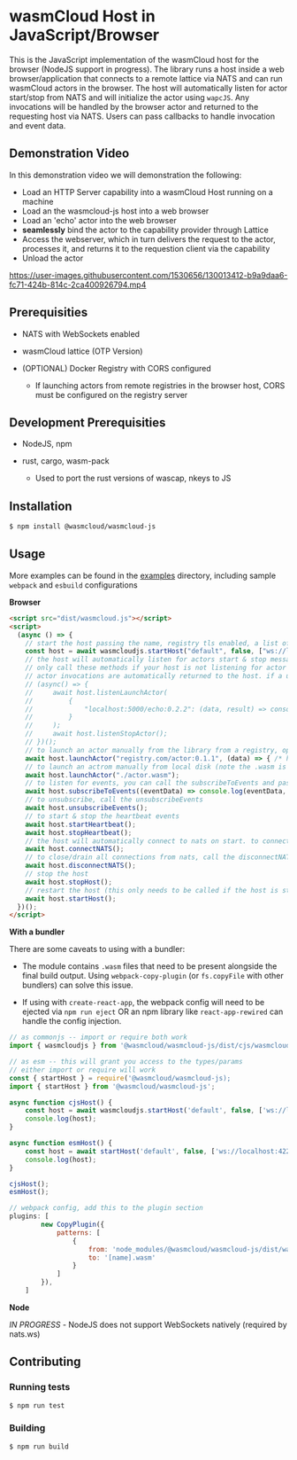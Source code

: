 # wasmCloud Host in JavaScript/Browser

This is the JavaScript implementation of the wasmCloud host for the browser (NodeJS support in progress). The library runs a host inside a web browser/application that connects to a remote lattice via NATS and can run wasmCloud actors in the browser. The host will automatically listen for actor start/stop from NATS and will initialize the actor using `wapcJS`. Any invocations will be handled by the browser actor and returned to the requesting host via NATS. Users can pass callbacks to handle invocation and event data.

## Demonstration Video

In this demonstration video we will demonstration the following:

* Load an HTTP Server capability into a wasmCloud Host running on a machine
* Load an the wasmcloud-js host into a web browser
* Load an 'echo' actor into the web browser
* **seamlessly** bind the actor to the capability provider through Lattice
* Access the webserver, which in turn delivers the request to the actor, processes it, and returns it to the requestion client via the capability
* Unload the actor

https://user-images.githubusercontent.com/1530656/130013412-b9a9daa6-fc71-424b-814c-2ca400926794.mp4



## Prerequisities

* NATS with WebSockets enabled

* wasmCloud lattice (OTP Version)

* (OPTIONAL) Docker Registry with CORS configured

    * If launching actors from remote registries in the browser host, CORS must be configured on the registry server

## Development Prerequisities

* NodeJS, npm 

* rust, cargo, wasm-pack 

    * Used to port the rust versions of wascap, nkeys to JS


## Installation

```sh
$ npm install @wasmcloud/wasmcloud-js
```

## Usage

More examples can be found in the [examples](examples/) directory, including sample `webpack` and `esbuild` configurations 

**Browser**

```html
<script src="dist/wasmcloud.js"></script>
<script>
  (async () => {
    // start the host passing the name, registry tls enabled, a list of nats ws/wss hosts or the natsConnection object, a map of invocation callbacks, and a host heartbeat interval (default is 30 seconds)
    const host = await wasmcloudjs.startHost("default", false, ["ws://localhost:4222"], {}, 30000);
    // the host will automatically listen for actors start & stop messages, to manually listen for these messages the following methods are exposed
    // only call these methods if your host is not listening for actor start/stop
    // actor invocations are automatically returned to the host. if a user wants to handle the data, they can pass a map of callbacks using the actor ref/wasm file name as the key with a callback(data, result) function. The data contains the invocation data and the result contains the invocation result
    // (async() => {
    //     await host.listenLaunchActor(
    //         {
    //             "localhost:5000/echo:0.2.2": (data, result) => console.log(data.operation, result);
    //         }
    //     );
    //     await host.listenStopActor();
    // })();
    // to launch an actor manually from the library from a registry, optionally a callback can be passed to handle the invocation results
    await host.launchActor("registry.com/actor:0.1.1", (data) => { /* handle data */})
    // to launch an actrom manually from local disk (note the .wasm is required)
    await host.launchActor("./actor.wasm");
    // to listen for events, you can call the subscribeToEvents and pass an optional callback to handle the event data
    await host.subscribeToEvents((eventData) => console.log(eventData, eventData.source));
    // to unsubscribe, call the unsubscribeEvents
    await host.unsubscribeEvents();
    // to start & stop the heartbeat events
    await host.startHeartbeat();
    await host.stopHeartbeat();
    // the host will automatically connect to nats on start. to connect/reconnect to nats
    await host.connectNATS();
    // to close/drain all connections from nats, call the disconnectNATS() method
    await host.disconnectNATS();
    // stop the host
    await host.stopHost();
    // restart the host (this only needs to be called if the host is stopped, it is automatically called on the constructor)
    await host.startHost();
  })();
</script>
```

**With a bundler**

There are some caveats to using with a bundler: 

* The module contains `.wasm` files that need to be present alongside the final build output. Using `webpack-copy-plugin` (or `fs.copyFile` with other bundlers) can solve this issue.

* If using with `create-react-app`, the webpack config will need to be ejected via `npm run eject` OR an npm library like `react-app-rewired` can handle the config injection.

```javascript
// as commonjs -- import or require both work
import { wasmcloudjs } from '@wasmcloud/wasmcloud-js/dist/cjs/wasmcloud'

// as esm -- this will grant you access to the types/params
// either import or require will work
const { startHost } = require('@wasmcloud/wasmcloud-js);
import { startHost } from '@wasmcloud/wasmcloud-js';

async function cjsHost() {
    const host = await wasmcloudjs.startHost('default', false, ['ws://localhost:4222'])
    console.log(host);
}

async function esmHost() {
    const host = await startHost('default', false, ['ws://localhost:4222'])
    console.log(host);
}

cjsHost();
esmHost();
```

```javascript
// webpack config, add this to the plugin section
plugins: [
		new CopyPlugin({
			patterns: [
				{
					from: 'node_modules/@wasmcloud/wasmcloud-js/dist/wasmcloud-rs-js/pkg/*.wasm',
					to: '[name].wasm'
				}
			]
		}),
	]
```

**Node** 

*IN PROGRESS* - NodeJS does not support WebSockets natively (required by nats.ws)

## Contributing

### Running tests

```sh
$ npm run test
```

### Building

```sh
$ npm run build
```
